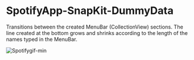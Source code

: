 # SpotifyApp-SnapKit-DummyData
Transitions between the created MenuBar (CollectionView) sections. The line created at the bottom grows and shrinks according to the length of the names typed in the MenuBar.

![Spotifygif-min](https://user-images.githubusercontent.com/74143983/212891439-fd7edb86-f700-474c-865c-0bba2785cae9.gif)
